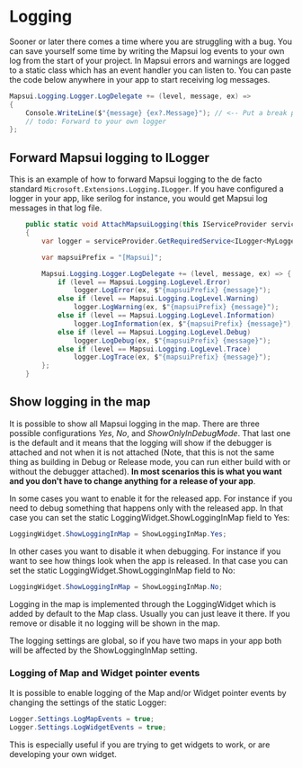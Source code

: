 # Logging
Sooner or later there comes a time where you are struggling with a bug. You can save yourself some time by writing the Mapsui log events to your own log from the start of your project. In Mapsui errors and warnings are logged to a static class which has an event handler you can listen to. You can paste the code below anywhere in your app to start receiving log messages.

```csharp
Mapsui.Logging.Logger.LogDelegate += (level, message, ex) =>
{
    Console.WriteLine($"{message} {ex?.Message}"); // <-- Put a break point here, most UI platforms do not show the console logging.
    // todo: Forward to your own logger
};
```

## Forward Mapsui logging to ILogger

This is an example of how to forward Mapsui logging to the de facto standard ```Microsoft.Extensions.Logging.ILogger```. If you have configured a logger in your app, like serilog for instance, you would get Mapsui log messages in that log file.
```csharp
    public static void AttachMapsuiLogging(this IServiceProvider serviceProvider)
    {
        var logger = serviceProvider.GetRequiredService<ILogger<MyLoggerCategory>>();

        var mapsuiPrefix = "[Mapsui]";

        Mapsui.Logging.Logger.LogDelegate += (level, message, ex) => {
            if (level == Mapsui.Logging.LogLevel.Error)
                logger.LogError(ex, $"{mapsuiPrefix} {message}");
            else if (level == Mapsui.Logging.LogLevel.Warning)
                logger.LogWarning(ex, $"{mapsuiPrefix} {message}");
            else if (level == Mapsui.Logging.LogLevel.Information)
                logger.LogInformation(ex, $"{mapsuiPrefix} {message}");
            else if (level == Mapsui.Logging.LogLevel.Debug)
                logger.LogDebug(ex, $"{mapsuiPrefix} {message}");
            else if (level == Mapsui.Logging.LogLevel.Trace)
                logger.LogTrace(ex, $"{mapsuiPrefix} {message}");
        };
    }
```

## Show logging in the map

It is possible to show all Mapsui logging in the map. There are three possible configurations *Yes*, *No*, and *ShowOnlyInDebugMode*. 
That last one is the default and it means that the logging will show if the debugger is attached and not when it is not attached
(Note, that this is not the same thing as building in Debug or Release mode, you can run either build with or without the debugger 
attached). **In most scenarios this is what you want and you don't have to change anything for a release of your app**. 

In some cases you want to enable it for the released app. For instance if you need to debug something that happens only with the released app. 
In that case you can set the static LoggingWidget.ShowLoggingInMap field to Yes:
```csharp
LoggingWidget.ShowLoggingInMap = ShowLoggingInMap.Yes;
```

In other cases you want to disable it when debugging. For instance if you want to see how things look when the app is released.
In that case you can set the static LoggingWidget.ShowLoggingInMap field to No:
```csharp
LoggingWidget.ShowLoggingInMap = ShowLoggingInMap.No;
```

Logging in the map is implemented through the LoggingWidget which is added by default to the Map class. Usually you
can just leave it there. If you remove or disable it no logging will be shown in the map.

The logging settings are global, so if you have two maps in your app both will be affected by the ShowLoggingInMap 
setting.

### Logging of Map and Widget pointer events
It is possible to enable logging of the Map and/or Widget pointer events by changing the settings of the static Logger:
```csharp
Logger.Settings.LogMapEvents = true;
Logger.Settings.LogWidgetEvents = true;
```
This is especially useful if you are trying to get widgets to work, or are developing your own widget.
